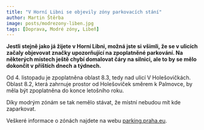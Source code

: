 ```yaml
---
title: "V Horní Libni se objevily zóny parkovacích stání"
author: Martin Štěrba
image: posts/modrezony-liben.jpg
tags: [Doprava, Modré zóny, Libeň]
---
```


**Jestli stejně jako já žijete v Horní Libni, možná jste si všimli, že se v ulicích začaly objevovat značky upozorňující na zpoplatněné parkování. Na některých místech ještě chybí domalovat čáry na silnici, ale to by se mělo dokončit v příštích dnech a týdnech.**

Od 4. listopadu je zpoplatněna oblast 8.3, tedy nad ulicí V Holešovičkách. Oblast 8.2, která zahrnuje prostor od Holešoviček směrem k Palmovce, by měla být zpoplatněna do konce letošního roku. 

Díky modrým zónám se tak nemělo stávat, že místní nebudou mít kde zaparkovat.

Veškeré informace o zónách najdete na webu [parking.praha.eu](http://parking.praha.eu).
